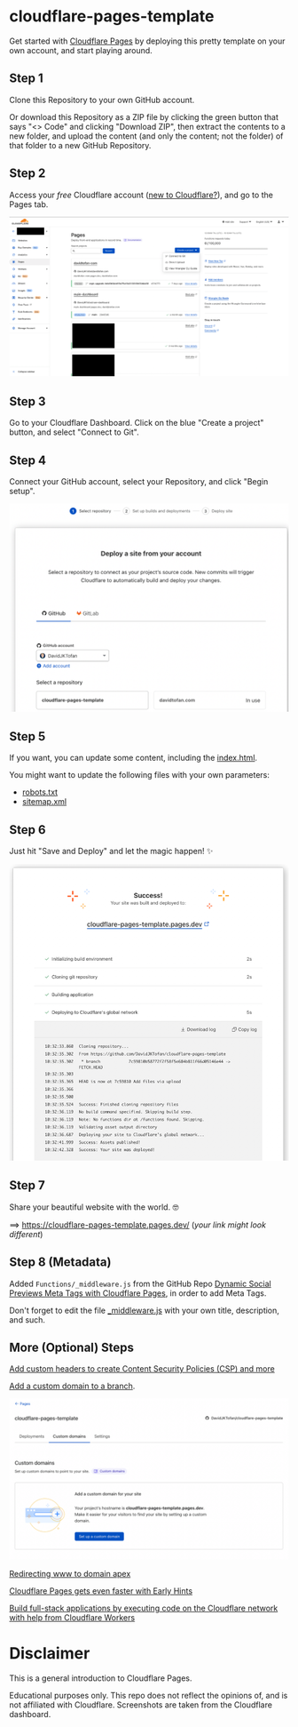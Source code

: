 # cloudflare-pages-template

Get started with [Cloudflare Pages](https://pages.cloudflare.com/) by deploying this pretty template on your own account, and start playing around.

## Step 1

Clone this Repository to your own GitHub account. 

Or download this Repository as a ZIP file by clicking the green button that says "<> Code" and clicking "Download ZIP", then extract the contents to a new folder, and upload the content (and only the content; not the folder) of that folder to a new GitHub Repository.

## Step 2

Access your _free_ Cloudflare account ([new to Cloudflare?](https://developers.cloudflare.com/fundamentals/get-started/)), and go to the Pages tab.

![pages-tab](/img/readme-img/pages-tab.png)

## Step 3

Go to your Cloudflare Dashboard. Click on the blue "Create a project" button, and select "Connect to Git".

## Step 4

Connect your GitHub account, select your Repository, and click "Begin setup".

![github-deploy](/img/readme-img/github-deploy.png)

## Step 5

If you want, you can update some content, including the [index.html](index.html).

You might want to update the following files with your own parameters:
- [robots.txt](robots.txt)
- [sitemap.xml](sitemap.xml)

## Step 6

Just hit "Save and Deploy" and let the magic happen! ✨

![success](/img/readme-img/success.png)

## Step 7

Share your beautiful website with the world. 🤓

==> https://cloudflare-pages-template.pages.dev/ (_your link might look different_)

## Step 8 (Metadata)

Added `Functions/_middleware.js` from the GitHub Repo [Dynamic Social Previews Meta Tags with Cloudflare Pages](https://github.com/pew/cloudflare-pages-social-preview), in order to add Meta Tags.

Don't forget to edit the file [_middleware.js](functions/_middleware.js) with your own title, description, and such.

## More (Optional) Steps

[Add custom headers to create Content Security Policies (CSP) and more](https://developers.cloudflare.com/pages/platform/headers/)

[Add a custom domain to a branch](https://developers.cloudflare.com/pages/how-to/custom-branch-aliases/).

![custom-domains](/img/readme-img/custom-domains.png)

[Redirecting www to domain apex](https://developers.cloudflare.com/pages/how-to/www-redirect/)

[Cloudflare Pages gets even faster with Early Hints](https://blog.cloudflare.com/early-hints-on-cloudflare-pages/)

[Build full-stack applications by executing code on the Cloudflare network with help from Cloudflare Workers](https://developers.cloudflare.com/pages/platform/functions/)

# Disclaimer

This is a general introduction to Cloudflare Pages. 

Educational purposes only. This repo does not reflect the opinions of, and is not affiliated with Cloudflare. 
Screenshots are taken from the Cloudflare dashboard.
